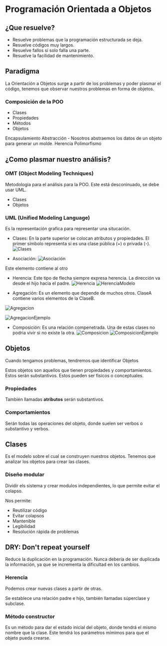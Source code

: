 # Programación Orientada a Objetos

## ¿Que resuelve?

- Resuelve problemas que la programación estructurada se deja.
- Resuelve códigos muy largos.
- Resuelve fallos si solo falla una parte.
- Resuelve la facilidad de mantenimiento.

## Paradigma

La Orientación a Objetos surge a partir de los problemas y poder plasmar el código, tenemos que observar nuestros problemas en forma de objetos.

### Composición de la POO

- Clases
- Propiedades
- Métodos
- Objetos

Encapsulamiento
Abstracción - Nosotros abstraemos los datos de un objeto para generar un molde.
Herencia
Polimorfismo

## ¿Como plasmar nuestro análisis?

### OMT (Object Modeling Techniques)

Metodologia para el análisis para la POO. Este está desconinuado, se debe usar UML.

- Clases
- Objetos

### UML (Unified Modeling Language)

Es la representación grafica para representar una situcación.

- Clases:
En la parte superior se colocan atributos y propiedades. El primer símbolo representa si es una clase pública (+) o privada (-).
![Clases](https://static.platzi.com/media/user_upload/clase-1897e6cf-84b3-4432-926b-aff4fc4db122.jpg)

- Asociación:
![Asociación](https://static.platzi.com/media/user_upload/associacion-d2e1b691-b6e9-4854-85e2-d3ffdf0a9049.jpg)

Este elemento contiene al otro

- Herencia:
Este tipo de flecha siempre expresa herencia. La dirección va desde el hijo hacia el padre.
![Herencia](https://static.platzi.com/media/user_upload/herencia-2eb98d5e-bcad-4162-b236-aa87eba20e76.jpg)
![HerenciaModelo](https://static.platzi.com/media/user_upload/herencia-clases-53cb3117-def7-433f-adc5-4ad183d6b5e7.jpg)

- Agregación:
Es un elemento que depende de muchos otros. ClaseA contiene varios elementos de la ClaseB.

![Agregacion](https://static.platzi.com/media/user_upload/agregacion-6489d946-cc06-4e3c-a976-f6435531b4f2.jpg)

![AgregacionEjemplo](https://static.platzi.com/media/user_upload/uml-relacion-agregacion-adb20be8-d6c2-41d1-b002-2cfa37639240.jpg)

- Composición:
Es una relación compenetrada. Una de estas clases no podria vivir si no existe la otra.
![Composicion](https://static.platzi.com/media/user_upload/composicion-1da1dd19-6925-42d9-9727-7fd8cb031b0c.jpg)
![ComposicionEjemplo](https://static.platzi.com/media/user_upload/uml-relacion-composicion-2d4cb1fa-5422-44e3-849b-3a3e2d276733.jpg)

## Objetos

Cuando tengamos problemas, tendremos que identificar Objetos

Estos objetos son aquellos que tienen propiedades y comportamientos. Estos serán substantivos. Estos pueden ser fisicos o conceptuales.

### Propiedades

También llamadas **atributos** serán substantivos.

### Comportamientos

Serán todas las operaciones del objeto, donde suelen ser verbos o substantivo y verbos.

## Clases

Es el modelo sobre el cual se construyen nuestros objetos. Tenemos que analizar los objetos para crear las clases.

### Diseño modular

Dividir els sistema y crear modulos independientes, lo que permite evitar el colapso.

Nos permite:

- Reutilizar código
- Evitar colapsos
- Mantenible
- Legibilidad
- Resolución rápida de problemas

## DRY: Don't repeat yourself

Reduce la duplicación en la programación.
Nunca deberia de ser duplicada la información, ya que se incrementa la dificultad en los cambios.

### Herencia

Podemos crear nuevas clases a partir de otras.

Se establece una relación padre e hijo, también llamadas súperclase y subclase.

### Método constructor

Es un método para dar el estado inicial del objeto, donde tendrá el mismo nombre que la clase. Este tendrá los parámetros mímimos para que el objeto pueda crearse.
